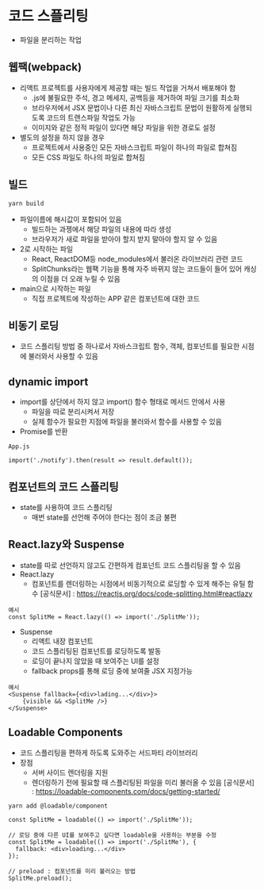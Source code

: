 # 코드 스플리팅
* 파일을 분리하는 작업

## 웹팩(webpack)
* 리액트 프로젝트를 사용자에게 제공할 때는 빌드 작업을 거쳐서 배포해야 함
    - .js에 불필요한 주석, 경고 메세지, 공백등을 제거하여 파일 크기를 최소화
    - 브라우저에서 JSX 문법이나 다른 최신 자바스크립트 문법이 원활하게 실행되도록 코드의 트랜스파일 작업도 가능
    - 이미지와 같은 정적 파일이 있다면 해당 파일을 위한 경로도 설정
* 별도의 설정을 하지 않을 경우
    - 프로젝트에서 사용중인 모든 자바스크립트 파일이 하나의 파일로 합쳐짐
    - 모든 CSS 파일도 하나의 파일로 합쳐짐

## 빌드
```
yarn build
```
* 파일이름에 해시값이 포함되어 있음
    - 빌드하는 과젱에서 해당 파일의 내용에 따라 생성
    - 브라우저가 새로 파일을 받아야 할지 받지 말아야 할지 알 수 있음
* 2로 시작하는 파일
    - React, ReactDOM등 node_modules에서 불러온 라이브러리 관련 코드
    - SplitChunks라는 웹팩 기능을 통해 자주 바뀌지 않는 코드들이 들어 있어 캐싱의 이점을 더 오래 누릴 수 있음
* main으로 시작하는 파일
    - 직접 프로젝트에 작성하는 APP 같은 컴포넌트에 대한 코드

## 비동기 로딩
* 코드 스플리팅 방법 중 하나로서 자바스크립트 함수, 객체, 컴포넌트를 필요한 시점에 불러와서 사용할 수 있음

## dynamic import
* import를 상단에서 하지 않고 import() 함수 형태로 메서드 안에서 사용
    - 파일을 따로 분리시켜서 저장
    - 실제 함수가 필요한 지점에 파일을 불러와서 함수를 사용할 수 있음
* Promise를 반환
```
App.js

import('./notify').then(result => result.default());
```

## 컴포넌트의 코드 스플리팅
* state를 사용하여 코드 스플리팅
    - 매번 state를 선언해 주어야 한다는 점이 조금 불편

## React.lazy와 Suspense
* state를 따로 선언하지 않고도 간편하게 컴포넌트 코드 스플리팅을 할 수 있음
* React.lazy
    - 컴포넌트를 렌더링하는 시점에서 비동기적으로 로딩할 수 있게 해주는 유틸 함수
[공식문서] : https://reactjs.org/docs/code-splitting.html#reactlazy
```
예시
const SplitMe = React.lazy(() => import('./SplitMe'));
```
* Suspense
    - 리액트 내장 컴포넌트
    - 코드 스플리팅된 컴포넌트를 로딩하도록 발동
    - 로딩이 끝나지 않았을 때 보여주는 UI를 설정
    - fallback props를 통해 로딩 중에 보여줄 JSX 지정가능
```
예시
<Suspense fallback={<div>lading...</div>}>
    {visible && <SplitMe />}
</Suspense>
```

## Loadable Components
* 코드 스플리팅을 편하게 하도록 도와주는 서드파티 라이브러리
* 장점
    - 서버 사이드 렌더링을 지원
    - 렌더링하기 전에 필요할 때 스플리팅된 파일을 미리 불러올 수 있음
[공식문서] : https://loadable-components.com/docs/getting-started/
```
yarn add @loadable/component
```
```
const SplitMe = loadable(() => import('./SplitMe'));

// 로딩 중에 다른 UI를 보여주고 싶다면 loadable을 사용하는 부분을 수정
const SplitMe = loadable(() => import('./SplitMe'), {
  fallback: <div>loading...</div>
});

// preload : 컴포넌트를 미리 불러오는 방법
SplitMe.preload();
```